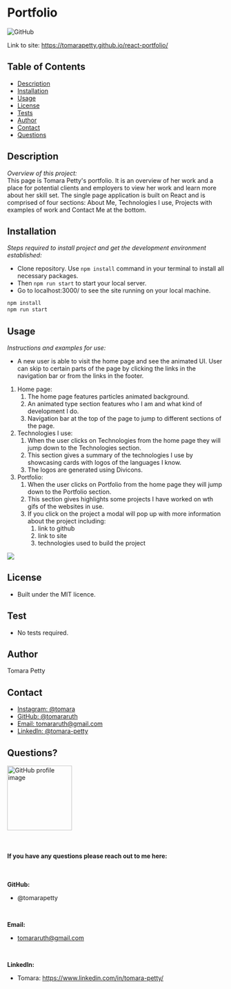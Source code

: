 # Portfolio
![GitHub](https://img.shields.io/badge/license-MIT-green)

Link to site: https://tomarapetty.github.io/react-portfolio/

## Table of Contents
* [Description](#description)
* [Installation](#installation)
* [Usage](#usage)
* [License](#license)
* [Tests](#tests)
* [Author](#author)
* [Contact](#contact)
* [Questions](#questions)


## Description 
*Overview of this project:* <br>
This page is Tomara Petty's portfolio. It is an overview of her work and a place for potential clients and employers to view her work and learn more about her skill set. The single page application is built on React and is comprised of four sections: About Me, Technologies I use, Projects with examples of work and Contact Me at the bottom. 

## Installation
*Steps required to install project and get the development environment established:*
* Clone repository. Use `npm install` command in your terminal to install all necessary packages. 
* Then `npm run start` to start your local server.
* Go to localhost:3000/ to see the site running on your local machine. 

```bash
npm install
npm run start
```

## Usage
*Instructions and examples for use:* 
* A new user is able to visit the home page and see the animated UI. User can skip to certain parts of the page by clicking the links in the navigation bar or from the links in the footer. 
1. Home page:
    1. The home page features particles animated background. 
    2. An animated type section features who I am and what kind of development I do.   
    3. Navigation bar at the top of the page to jump to different sections of the page.   
2. Technologies I use:
    1. When the user clicks on Technologies from the home page they will jump down to the Technologies section. 
    2. This section gives a summary of the technologies I use by showcasing cards with logos of the languages I know.
    3. The logos are generated using Divicons. 
3. Portfolio:
    1. When the user clicks on Portfolio from the home page they will jump down to the Portfolio section. 
    2. This section gives highlights some projects I have worked on wth gifs of the websites in use. 
    3. If you click on the project a modal will pop up with more information about the project including:
        1. link to github
        2. link to site
        3. technologies used to build the project

<img src="DarkHorse.gif">

## License 
* Built under the MIT licence.

## Test
* No tests required. 

## Author
Tomara Petty 

## Contact 
<ul>
    <li><a href="https://www.instagram.com/tomara/">Instagram: @tomara</a></li>
    <li><a href="https://github.com/tomararuth">GitHub: @tomararuth</a></li>
    <li><a href="mailto:tomararuth@gmail.com">Email: tomararuth@gmail.com</a></li>
    <li><a href="https://www.linkedin.com/in/tomara-petty/">LinkedIn: @tomara-petty</a></li>
</ul>

## Questions?
<p float="left">
<img src="https://avatars0.githubusercontent.com/u/65513543?s=460&u=20bf726727263d5c2cb42b357ae261aff2a38e6e&v=4" alt="GitHub profile image" width="150">
</p>
<br>

#### If you have any questions please reach out to me here:
<br>

**GitHub:**   
* @tomarapetty
 <br>

**Email:** 
* tomararuth@gmail.com 
 <br>

**LinkedIn:** 
* Tomara: https://www.linkedin.com/in/tomara-petty/ 






